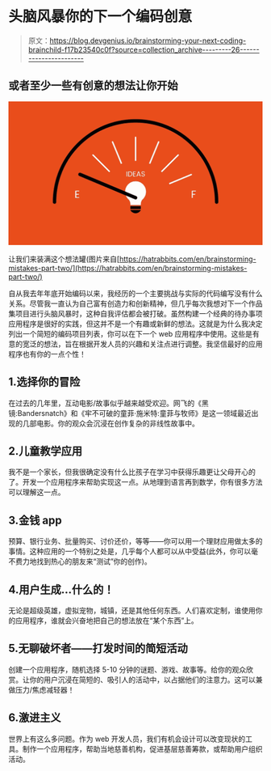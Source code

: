 # 头脑风暴你的下一个编码创意

> 原文：<https://blog.devgenius.io/brainstorming-your-next-coding-brainchild-f17b23540c0f?source=collection_archive---------26----------------------->

## 或者至少一些有创意的想法让你开始

![](img/130a76c2949a55178c3837a689fb1e76.png)

让我们来装满这个想法罐(图片来自[https://hatrabbits.com/en/brainstorming-mistakes-part-two/](https://hatrabbits.com/en/brainstorming-mistakes-part-two/)

自从我去年年底开始编码以来，我经历的一个主要挑战与实际的代码编写没有什么关系。尽管我一直认为自己富有创造力和创新精神，但几乎每次我想对下一个作品集项目进行头脑风暴时，这种自我评估都会被打破。虽然构建一个经典的待办事项应用程序是很好的实践，但这并不是一个有趣或新鲜的想法。这就是为什么我决定列出一个简短的编码项目列表，你可以在下一个 web 应用程序中使用。这些是有意的宽泛的想法，旨在根据开发人员的兴趣和关注点进行调整。我坚信最好的应用程序也有你的一点个性！

## 1.选择你的冒险

在过去的几年里，互动电影/故事似乎越来越受欢迎。网飞的《黑镜:Bandersnatch》和《牢不可破的童菲·施米特:童菲与牧师》是这一领域最近出现的几部电影。你的观众会沉浸在创作复杂的非线性故事中。

## 2.儿童教学应用

我不是一个家长，但我很确定没有什么比孩子在学习中获得乐趣更让父母开心的了。开发一个应用程序来帮助实现这一点。从地理到语言再到数学，你有很多方法可以理解这一点。

## 3.金钱 app

预算、银行业务、批量购买、讨价还价，等等——你可以用一个理财应用做太多的事情。这种应用的一个特别之处是，几乎每个人都可以从中受益(此外，你可以毫不费力地找到热心的朋友来“测试”你的创作)。

## 4.用户生成…什么的！

无论是超级英雄，虚拟宠物，城镇，还是其他任何东西。人们喜欢定制，谁使用你的应用程序，谁就会兴奋地把自己的想法放在“某个东西”上。

## 5.无聊破坏者——打发时间的简短活动

创建一个应用程序，随机选择 5-10 分钟的谜题、游戏、故事等。给你的观众欣赏。让你的用户沉浸在简短的、吸引人的活动中，以占据他们的注意力。这可以兼做压力/焦虑减轻器！

## 6.激进主义

世界上有这么多问题。作为 web 开发人员，我们有机会设计可以改变现状的工具。制作一个应用程序，帮助当地慈善机构，促进基层慈善筹款，或帮助用户组织活动。